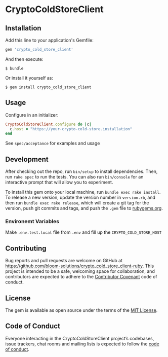 # CryptoColdStoreClient

## Installation

Add this line to your application's Gemfile:

```ruby
gem 'crypto_cold_store_client'
```

And then execute:

    $ bundle

Or install it yourself as:

    $ gem install crypto_cold_store_client

## Usage

Configure in an initializer:

```ruby
CryptoColdStoreClient.configure do |c|
  c.host = "https://your-crypto-cold-store.installation"
end
```

See `spec/acceptance` for examples and usage

## Development

After checking out the repo, run `bin/setup` to install dependencies. Then, run `rake spec` to run the tests. You can also run `bin/console` for an interactive prompt that will allow you to experiment.

To install this gem onto your local machine, run `bundle exec rake install`. To release a new version, update the version number in `version.rb`, and then run `bundle exec rake release`, which will create a git tag for the version, push git commits and tags, and push the `.gem` file to [rubygems.org](https://rubygems.org).

### Environemt Variables

Make `.env.test.local` file from `.env` and fill up the `CRYPTO_COLD_STORE_HOST`

## Contributing

Bug reports and pull requests are welcome on GitHub at https://github.com/bloom-solutions/crypto_cold_store_client-ruby. This project is intended to be a safe, welcoming space for collaboration, and contributors are expected to adhere to the [Contributor Covenant](http://contributor-covenant.org) code of conduct.

## License

The gem is available as open source under the terms of the [MIT License](https://opensource.org/licenses/MIT).

## Code of Conduct

Everyone interacting in the CryptoColdStoreClient project’s codebases, issue trackers, chat rooms and mailing lists is expected to follow the [code of conduct](https://github.com/bloom-solutions/crypto_cold_store_client-ruby/blob/master/CODE_OF_CONDUCT.md).

